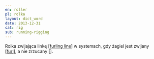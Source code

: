 ```yaml
---
en: roller
pl: rolka
layout: dict_word
date: 2013-12-31
cat: rig
sub: running-rigging
---
```


Rolka zwijająca linkę [[furling line](/dict/furling-line/)] w systemach, gdy żagiel jest zwijany [[furl](/dict/furl/)], a nie zrzucany [].

<!-- TODO: zrzucić żagle -->

